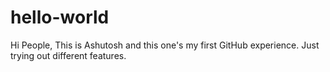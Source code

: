 # hello-world

Hi People,
This is Ashutosh and this one's my first GitHub experience. Just trying out different features.
